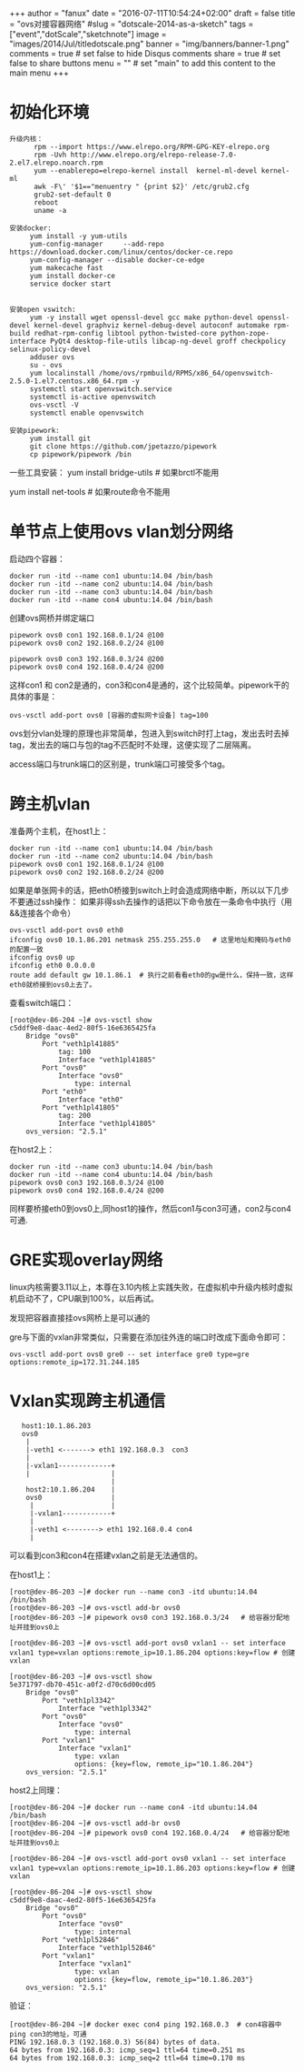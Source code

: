 +++
author = "fanux"
date = "2016-07-11T10:54:24+02:00"
draft = false
title = "ovs对接容器网络"
#slug = "dotscale-2014-as-a-sketch"
tags = ["event","dotScale","sketchnote"]
image = "images/2014/Jul/titledotscale.png"
banner = "img/banners/banner-1.png"
comments = true     # set false to hide Disqus comments
share = true        # set false to share buttons
menu = ""           # set "main" to add this content to the main menu
+++

# 初始化环境
```
升级内核：
      rpm --import https://www.elrepo.org/RPM-GPG-KEY-elrepo.org
      rpm -Uvh http://www.elrepo.org/elrepo-release-7.0-2.el7.elrepo.noarch.rpm
      yum --enablerepo=elrepo-kernel install  kernel-ml-devel kernel-ml
      awk -F\' '$1=="menuentry " {print $2}' /etc/grub2.cfg
      grub2-set-default 0
      reboot
      uname -a

安装docker:
     yum install -y yum-utils
     yum-config-manager     --add-repo     https://download.docker.com/linux/centos/docker-ce.repo
     yum-config-manager --disable docker-ce-edge
     yum makecache fast
     yum install docker-ce
     service docker start


安装open vswitch:
     yum -y install wget openssl-devel gcc make python-devel openssl-devel kernel-devel graphviz kernel-debug-devel autoconf automake rpm-build redhat-rpm-config libtool python-twisted-core python-zope-interface PyQt4 desktop-file-utils libcap-ng-devel groff checkpolicy selinux-policy-devel
     adduser ovs
     su - ovs
     yum localinstall /home/ovs/rpmbuild/RPMS/x86_64/openvswitch-2.5.0-1.el7.centos.x86_64.rpm -y
     systemctl start openvswitch.service
     systemctl is-active openvswitch
     ovs-vsctl -V
     systemctl enable openvswitch

安装pipework:
     yum install git
     git clone https://github.com/jpetazzo/pipework
     cp pipework/pipework /bin
```
<!--more-->

一些工具安装：
yum install bridge-utils  # 如果brctl不能用

yum install net-tools     # 如果route命令不能用

# 单节点上使用ovs vlan划分网络
启动四个容器：
```
docker run -itd --name con1 ubuntu:14.04 /bin/bash
docker run -itd --name con2 ubuntu:14.04 /bin/bash
docker run -itd --name con3 ubuntu:14.04 /bin/bash
docker run -itd --name con4 ubuntu:14.04 /bin/bash
```
创建ovs网桥并绑定端口
```
pipework ovs0 con1 192.168.0.1/24 @100
pipework ovs0 con2 192.168.0.2/24 @100

pipework ovs0 con3 192.168.0.3/24 @200
pipework ovs0 con4 192.168.0.4/24 @200
```
这样con1 和 con2是通的，con3和con4是通的，这个比较简单。pipework干的具体的事是：
```
ovs-vsctl add-port ovs0 [容器的虚拟网卡设备] tag=100
```
ovs划分vlan处理的原理也非常简单，包进入到switch时打上tag，发出去时去掉tag，发出去的端口与包的tag不匹配时不处理，这便实现了二层隔离。

access端口与trunk端口的区别是，trunk端口可接受多个tag。

# 跨主机vlan
准备两个主机，在host1上：
```
docker run -itd --name con1 ubuntu:14.04 /bin/bash
docker run -itd --name con2 ubuntu:14.04 /bin/bash
pipework ovs0 con1 192.168.0.1/24 @100
pipework ovs0 con2 192.168.0.2/24 @200
```
如果是单张网卡的话，把eth0桥接到switch上时会造成网络中断，所以以下几步不要通过ssh操作：
如果非得ssh去操作的话把以下命令放在一条命令中执行（用&&连接各个命令）
```
ovs-vsctl add-port ovs0 eth0
ifconfig ovs0 10.1.86.201 netmask 255.255.255.0   # 这里地址和掩码与eth0的配置一致
ifconfig ovs0 up
ifconfig eth0 0.0.0.0
route add default gw 10.1.86.1  # 执行之前看看eth0的gw是什么，保持一致，这样eth0就桥接到ovs0上去了。
```
查看switch端口：
```
[root@dev-86-204 ~]# ovs-vsctl show
c5ddf9e8-daac-4ed2-80f5-16e6365425fa
    Bridge "ovs0"
        Port "veth1pl41885"
            tag: 100
            Interface "veth1pl41885"
        Port "ovs0"
            Interface "ovs0"
                type: internal
        Port "eth0"
            Interface "eth0"
        Port "veth1pl41805"
            tag: 200
            Interface "veth1pl41805"
    ovs_version: "2.5.1"
```

在host2上：
```
docker run -itd --name con3 ubuntu:14.04 /bin/bash
docker run -itd --name con4 ubuntu:14.04 /bin/bash
pipework ovs0 con3 192.168.0.3/24 @100
pipework ovs0 con4 192.168.0.4/24 @200
```
同样要桥接eth0到ovs0上,同host1的操作，然后con1与con3可通，con2与con4可通.

# GRE实现overlay网络
linux内核需要3.11以上，本尊在3.10内核上实践失败，在虚拟机中升级内核时虚拟机启动不了，CPU飙到100%，以后再试。

发现把容器直接挂ovs网桥上是可以通的

gre与下面的vxlan非常类似，只需要在添加往外连的端口时改成下面命令即可：
```
ovs-vsctl add-port ovs0 gre0 -- set interface gre0 type=gre options:remote_ip=172.31.244.185
```

# Vxlan实现跨主机通信
```
   host1:10.1.86.203 
   ovs0
    |
    |-veth1 <-------> eth1 192.168.0.3  con3
    |
    |-vxlan1-------------+
    |                    |
                         |
    host2:10.1.86.204    |
    ovs0                 |
     |                   |
     |-vxlan1------------+
     |
     |-veth1 <--------> eth1 192.168.0.4 con4
     |
```
可以看到con3和con4在搭建vxlan之前是无法通信的。

在host1上：
```
[root@dev-86-203 ~]# docker run --name con3 -itd ubuntu:14.04 /bin/bash
[root@dev-86-203 ~]# ovs-vsctl add-br ovs0
[root@dev-86-203 ~]# pipework ovs0 con3 192.168.0.3/24   # 给容器分配地址并挂到ovs0上

[root@dev-86-203 ~]# ovs-vsctl add-port ovs0 vxlan1 -- set interface vxlan1 type=vxlan options:remote_ip=10.1.86.204 options:key=flow # 创建vxlan

[root@dev-86-203 ~]# ovs-vsctl show
5e371797-db70-451c-a0f2-d70c6d00cd05
    Bridge "ovs0"
        Port "veth1pl3342"
            Interface "veth1pl3342"
        Port "ovs0"
            Interface "ovs0"
                type: internal
        Port "vxlan1"
            Interface "vxlan1"
                type: vxlan
                options: {key=flow, remote_ip="10.1.86.204"}
    ovs_version: "2.5.1"
```
host2上同理：
```
[root@dev-86-204 ~]# docker run --name con4 -itd ubuntu:14.04 /bin/bash
[root@dev-86-204 ~]# ovs-vsctl add-br ovs0
[root@dev-86-204 ~]# pipework ovs0 con4 192.168.0.4/24   # 给容器分配地址并挂到ovs0上

[root@dev-86-204 ~]# ovs-vsctl add-port ovs0 vxlan1 -- set interface vxlan1 type=vxlan options:remote_ip=10.1.86.203 options:key=flow # 创建vxlan

[root@dev-86-204 ~]# ovs-vsctl show
c5ddf9e8-daac-4ed2-80f5-16e6365425fa
    Bridge "ovs0"
        Port "ovs0"
            Interface "ovs0"
                type: internal
        Port "veth1pl52846"
            Interface "veth1pl52846"
        Port "vxlan1"
            Interface "vxlan1"
                type: vxlan
                options: {key=flow, remote_ip="10.1.86.203"}
    ovs_version: "2.5.1"
```
验证：
```
[root@dev-86-204 ~]# docker exec con4 ping 192.168.0.3  # con4容器中ping con3的地址，可通
PING 192.168.0.3 (192.168.0.3) 56(84) bytes of data.
64 bytes from 192.168.0.3: icmp_seq=1 ttl=64 time=0.251 ms
64 bytes from 192.168.0.3: icmp_seq=2 ttl=64 time=0.170 ms
```

